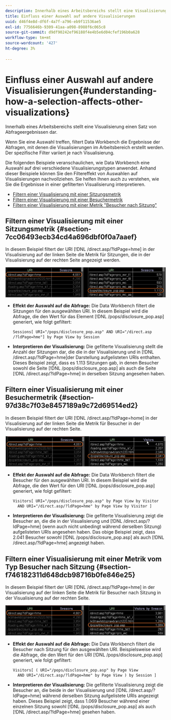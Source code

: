 ```yaml
---
description: Innerhalb eines Arbeitsbereichs stellt eine Visualisierung einen Satz von Abfrageergebnissen dar.
title: Einfluss einer Auswahl auf andere Visualisierungen
uuid: d46f4e8d-df6f-4a7f-a796-eb9f11536ae5
exl-id: 7756646b-9309-41aa-a098-8988f6c065c8
source-git-commit: d9df90242ef96188f4e4b5e6d04cfef196b0a628
workflow-type: tm+mt
source-wordcount: '427'
ht-degree: 3%

---
```


# Einfluss einer Auswahl auf andere Visualisierungen{#understanding-how-a-selection-affects-other-visualizations}

Innerhalb eines Arbeitsbereichs stellt eine Visualisierung einen Satz von Abfrageergebnissen dar.

Wenn Sie eine Auswahl treffen, filtert Data Workbench die Ergebnisse der Abfragen, mit denen die Visualisierungen im Arbeitsbereich erstellt werden. Der spezifische Filter variiert je nach Visualisierung.

Die folgenden Beispiele veranschaulichen, wie Data Workbench eine Auswahl auf drei verschiedene Visualisierungstypen anwendet. Anhand dieser Beispiele können Sie den Filtereffekt von Auswahlen auf Visualisierungen nachvollziehen. Sie helfen Ihnen auch zu verstehen, wie Sie die Ergebnisse in einer gefilterten Visualisierung interpretieren.

* [Filtern einer Visualisierung mit einer Sitzungsmetrik](../../../../home/c-get-started/c-vis/c-sel-vis/c-sel-aff-vis.md#section-7cc06493ecb34cd4a696dbf0f0a7aaef)
* [Filtern einer Visualisierung mit einer Besuchermetrik](../../../../home/c-get-started/c-vis/c-sel-vis/c-sel-aff-vis.md#section-97d38c7f03e8457189a9c72d69514ed2)
* [Filtern einer Visualisierung mit einer Metrik &quot;Besucher nach Sitzung&quot;](../../../../home/c-get-started/c-vis/c-sel-vis/c-sel-aff-vis.md#section-f746182311d648dcb98716b0fe846e25)

## Filtern einer Visualisierung mit einer Sitzungsmetrik {#section-7cc06493ecb34cd4a696dbf0f0a7aaef}

In diesem Beispiel filtert der URI [!DNL /direct.asp/?ldPage=hme] in der Visualisierung auf der linken Seite die Metrik für Sitzungen, die in der Visualisierung auf der rechten Seite angezeigt werden.

![](assets/client-vis1.png)

* **Effekt der Auswahl auf die Abfrage:** Die Data Workbench filtert die Sitzungen für den ausgewählten URI. In diesem Beispiel wird die Abfrage, die den Wert für das Element [!DNL /pops/disclosure_pop.asp] generiert, wie folgt gefiltert:

   ```
   Sessions[ URI="/pops/disclosure_pop.asp" AND URI="/direct.asp
   /?ldPage=hme"] by Page View by Session
   ```

* **Interpretieren der Visualisierung:** Die gefilterte Visualisierung stellt die Anzahl der Sitzungen dar, die die in der Visualisierung und in  [!DNL /direct.asp/?ldPage=hme]der Darstellung aufgelisteten URIs enthalten. Dieses Beispiel zeigt, dass es 1.113 Sitzungen gab, in denen Besucher sowohl die Seite [!DNL /pops/disclosure_pop.asp] als auch die Seite [!DNL /direct.asp/?ldPage=hme] in derselben Sitzung angesehen haben.

## Filtern einer Visualisierung mit einer Besuchermetrik {#section-97d38c7f03e8457189a9c72d69514ed2}

In diesem Beispiel filtert der URI [!DNL /direct.asp/?ldPage=home] in der Visualisierung auf der linken Seite die Metrik für Besucher in der Visualisierung auf der rechten Seite.

![](assets/client-vis2.png)

* **Effekt der Auswahl auf die Abfrage:** Die Data Workbench filtert die Besucher für den ausgewählten URI. In diesem Beispiel wird die Abfrage, die den Wert für den URI [!DNL /pops/disclosure_pop.asp] generiert, wie folgt gefiltert:

   ```
   Visitors[ URI="/pops/disclosure_pop.asp" by Page View by Visitor 
     AND URI="/direct.asp/?ldPage=hme" by Page View by Visitor ]
   ```

* **Interpretieren der Visualisierung:** Die gefilterte Visualisierung zeigt die Besucher an, die die in der Visualisierung und  [!DNL /direct.asp/?ldPage=hme] (wenn auch nicht unbedingt während derselben Sitzung) aufgelisteten URIs angesehen haben. Das obige Beispiel zeigt, dass 2.041 Besucher sowohl [!DNL /pops/disclosure_pop.asp] als auch [!DNL /direct.asp/?ldPage=hme] angezeigt haben.

## Filtern einer Visualisierung mit einer Metrik vom Typ Besucher nach Sitzung {#section-f746182311d648dcb98716b0fe846e25}

In diesem Beispiel filtert der URI [!DNL /direct.asp/?ldPage=hme] in der Visualisierung auf der linken Seite die Metrik für Besucher nach Sitzung in der Visualisierung auf der rechten Seite.

![](assets/client-vis3.png)

* **Effekt der Auswahl auf die Abfrage:** Die Data Workbench filtert die Besucher nach Sitzung für den ausgewählten URI. Beispielsweise wird die Abfrage, die den Wert für den URI [!DNL /pops/disclosure_pop.asp] generiert, wie folgt gefiltert:

   ```
   Visitors[ ( URI="/pops/disclosure_pop.asp" by Page View 
     AND URI="/direct.asp/?ldPage=hme" by Page View ) by Session ]
   ```

* **Interpretieren der Visualisierung:** Die gefilterte Visualisierung zeigt die Besucher an, die beide in der Visualisierung und  [!DNL /direct.asp/?ldPage=hme] während derselben Sitzung aufgelistete URIs angezeigt haben. Dieses Beispiel zeigt, dass 1.069 Besucher während einer einzelnen Sitzung sowohl [!DNL /pops/disclosure_pop.asp] als auch [!DNL /direct.asp/?ldPage=hme] gesehen haben.
